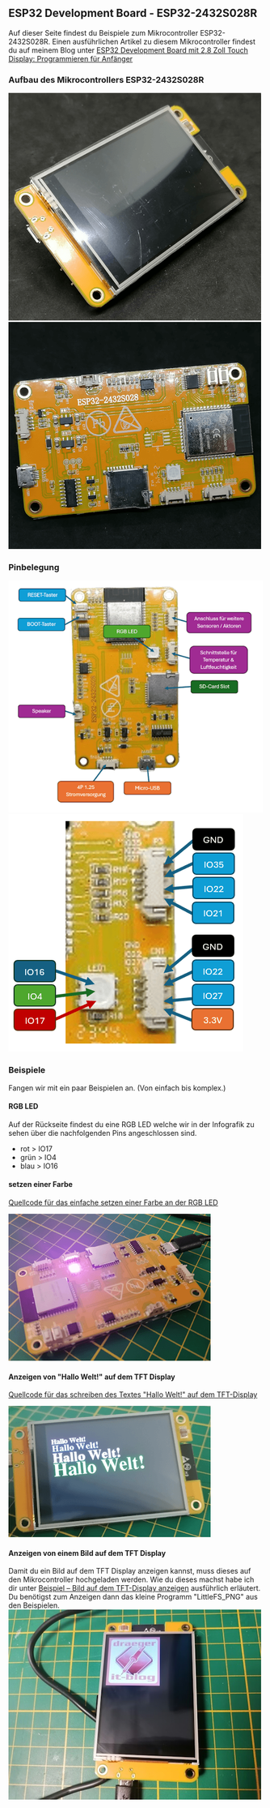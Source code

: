 ## ESP32 Development Board - ESP32-2432S028R
Auf dieser Seite findest du Beispiele zum Mikrocontroller ESP32-2432S028R.
Einen ausführlichen Artikel zu diesem Mikrocontroller findest du auf meinem Blog unter [ESP32 Development Board mit 2,8 Zoll Touch Display: Programmieren für Anfänger](https://draeger-it.blog/esp32-development-board-mit-2-8-zoll-touch-display-programmieren-fuer-anfaenger/)
### Aufbau des Mikrocontrollers ESP32-2432S028R
![TFT Display des ESP32-2432S028R](https://github.com/StefanDraeger/ESP32_Development_Board_ESP32-2432S028R/blob/main/bilder/ESP32_2.8Inch_Touch_1.png)
![Rückseite ESP32-2432S028R](https://github.com/StefanDraeger/ESP32_Development_Board_ESP32-2432S028R/blob/main/bilder/ESP32_2.8Inch_Touch_2.png)
### Pinbelegung
![Aufbau des ESP32-2432S028R](https://github.com/StefanDraeger/ESP32_Development_Board_ESP32-2432S028R/blob/main/bilder/Aufbau_ESP32_Developmentboard_Touch_Display.png)
![Pinbelegung des ESP32-2432S028R](https://github.com/StefanDraeger/ESP32_Development_Board_ESP32-2432S028R/blob/main/bilder/ESP32_Development_Board_Pins.png)
### Beispiele
Fangen wir mit ein paar Beispielen an. (Von einfach bis komplex.) 
#### RGB LED
Auf der Rückseite findest du eine RGB LED welche wir in der Infografik zu sehen über die nachfolgenden Pins angeschlossen sind.

 - rot > IO17
 - grün > IO4
 - blau > IO16
#### setzen einer Farbe
[Quellcode für das einfache setzen einer Farbe an der RGB LED](https://github.com/StefanDraeger/ESP32_Development_Board_ESP32-2432S028R/tree/main/beispiele/RGB-LED/ESP32_Development_Board_RGB_LED_set_color)

![RGB LED in der Farbe lila am ESP32 Development Board](https://github.com/StefanDraeger/ESP32_Development_Board_ESP32-2432S028R/blob/main/bilder/ESP32_Development_Board_RGB_LED_violet.png)
#### Anzeigen von "Hallo Welt!" auf dem TFT Display
[Quellcode für das schreiben des Textes "Hallo Welt!" auf dem TFT-Display](https://github.com/StefanDraeger/ESP32_Development_Board_ESP32-2432S028R/tree/main/beispiele/TFT-Display/ESP32_Development_Board_HalloWelt_simple)

![enter image description here](https://github.com/StefanDraeger/ESP32_Development_Board_ESP32-2432S028R/blob/main/bilder/Text_HalloWelt_TFT-Display.png)
#### Anzeigen von einem Bild auf dem TFT Display
Damit du ein Bild auf dem TFT Display anzeigen kannst, muss dieses auf den Mikrocontroller hochgeladen werden. Wie du dieses machst habe ich dir unter [Beispiel – Bild auf dem TFT-Display anzeigen](https://draeger-it.blog/esp32-development-board-mit-2-8-zoll-touch-display-programmieren-fuer-anfaenger#beispiel-bild-auf-dem-tftdisplay-anzeigen) ausführlich erläutert.
Du benötigst zum Anzeigen dann das kleine Programm "LittleFS_PNG" aus den Beispielen.
![Logo auf dem TFT-Display des ESP32 Development Boards](https://github.com/StefanDraeger/ESP32_Development_Board_ESP32-2432S028R/blob/main/bilder/ESP32_Development_Board_Logo.jpg)
